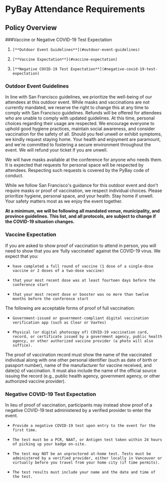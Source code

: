 # PyBay Attendance Requirements

## Policy Overview

###Vaccine or Negative COVID-19 Test Expectation

1.     [**Outdoor Event Guidelines**](#outdoor-event-guidelines)
1.     [**Vaccine Expectation**](#vaccine-expectation)
1.     [**Negative COVID-19 Test Expectation**](#negative-covid-19-test-expectation)

### Outdoor Event Guidelines

In line with San Francisco guidelines, we prioritize the well-being of our attendees at this outdoor event. While masks and vaccinations are not currently mandated, we reserve the right to change this at any time to comply with San Francisco guidelines. Refunds will be offered for attendees who are unable to comply with updated guidelines. At this time, personal choices regarding their usage are respected. We encourage everyone to uphold good hygiene practices, maintain social awareness, and consider vaccination for the safety of all. Should you feel unwell or exhibit symptoms, we kindly request staying home. Your health and enjoyment are paramount, and we're committed to fostering a secure environment throughout the event. We will refund your ticket if you are unwell.

We will have masks available at the conference for anyone who needs them. It is expected that requests for personal space will be respected by attendees. Respecting such requests is covered by the PyBay code of conduct. 

While we follow San Francisco's guidance for this outdoor event and don't require masks or proof of vaccination, we respect individual choices. Please prioritize hygiene, personal space, and your health. Stay home if unwell. Your safety matters most as we enjoy the event together.

**At a minimum, we will be following all mandated venue, municipality, and province guidelines. This list, and all protocols, are subject to change if the COVID-19 situation changes.**

### Vaccine Expectation

If you are asked to show proof of vaccination to attend in person, you will need to show that you are ‘fully vaccinated’ against the COVID-19 virus. We expect that you:

*     have completed a full round of vaccine (1 dose of a single-dose vaccine or 2 doses of a two-dose vaccine)
*     that your most recent dose was at least fourteen days before the conference start
*     that your most recent dose or booster was no more than twelve months before the conference start

The following are acceptable forms of proof of full vaccination:

*     Government-issued or government-compliant digital vaccination verification app (such as Clear or VaxYes)
*     Physical (or digital photocopy of) COVID-19 vaccination card, record, or certificate issued by a government agency, public health agency, or other authorized vaccine provider (a photo will also suffice).

The proof of vaccination record must show the name of the vaccinated individual along with one other personal identifier (such as date of birth or passport number), name of the manufacturer for vaccine received, and date(s) of vaccination. It must also include the name of the official source issuing the record (e.g., public health agency, government agency, or other authorized vaccine provider).

### Negative COVID-19 Test Expectation

In lieu of proof of vaccination, participants may instead show proof of a negative COVID-19 test administered by a verified provider to enter the event.

*     Provide a negative COVID-19 test upon entry to the event for the first time.
*     The test must be a PCR, NAAT, or Antigen test taken within 24 hours of picking up your badge on-site.
*     The test may NOT be an unproctored at-home test. Tests must be administered by a verified provider, either locally in Vancouver or virtually before you travel from your home city (if time permits).
*     The test results must include your name and the date and time of the test.
